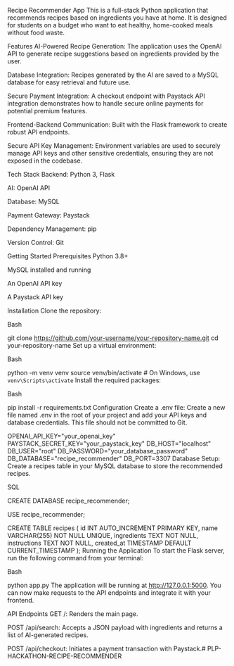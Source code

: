 Recipe Recommender App
This is a full-stack Python application that recommends recipes based on ingredients you have at home. It is designed for students on a budget who want to eat healthy, home-cooked meals without food waste.

Features
AI-Powered Recipe Generation: The application uses the OpenAI API to generate recipe suggestions based on ingredients provided by the user.

Database Integration: Recipes generated by the AI are saved to a MySQL database for easy retrieval and future use.

Secure Payment Integration: A checkout endpoint with Paystack API integration demonstrates how to handle secure online payments for potential premium features.

Frontend-Backend Communication: Built with the Flask framework to create robust API endpoints.

Secure API Key Management: Environment variables are used to securely manage API keys and other sensitive credentials, ensuring they are not exposed in the codebase.

Tech Stack
Backend: Python 3, Flask

AI: OpenAI API

Database: MySQL

Payment Gateway: Paystack

Dependency Management: pip

Version Control: Git

Getting Started
Prerequisites
Python 3.8+

MySQL installed and running

An OpenAI API key

A Paystack API key

Installation
Clone the repository:

Bash

git clone https://github.com/your-username/your-repository-name.git
cd your-repository-name
Set up a virtual environment:

Bash

python -m venv venv
source venv/bin/activate  # On Windows, use `venv\Scripts\activate`
Install the required packages:

Bash

pip install -r requirements.txt
Configuration
Create a .env file:
Create a new file named .env in the root of your project and add your API keys and database credentials. This file should not be committed to Git.

OPENAI_API_KEY="your_openai_key"
PAYSTACK_SECRET_KEY="your_paystack_key"
DB_HOST="localhost"
DB_USER="root"
DB_PASSWORD="your_database_password"
DB_DATABASE="recipe_recommender"
DB_PORT=3307
Database Setup:
Create a recipes table in your MySQL database to store the recommended recipes.

SQL

CREATE DATABASE recipe_recommender;

USE recipe_recommender;

CREATE TABLE recipes (
    id INT AUTO_INCREMENT PRIMARY KEY,
    name VARCHAR(255) NOT NULL UNIQUE,
    ingredients TEXT NOT NULL,
    instructions TEXT NOT NULL,
    created_at TIMESTAMP DEFAULT CURRENT_TIMESTAMP
);
Running the Application
To start the Flask server, run the following command from your terminal:

Bash

python app.py
The application will be running at http://127.0.0.1:5000. You can now make requests to the API endpoints and integrate it with your frontend.

API Endpoints
GET /: Renders the main page.

POST /api/search: Accepts a JSON payload with ingredients and returns a list of AI-generated recipes.

POST /api/checkout: Initiates a payment transaction with Paystack.# PLP-HACKATHON-RECIPE-RECOMMENDER
